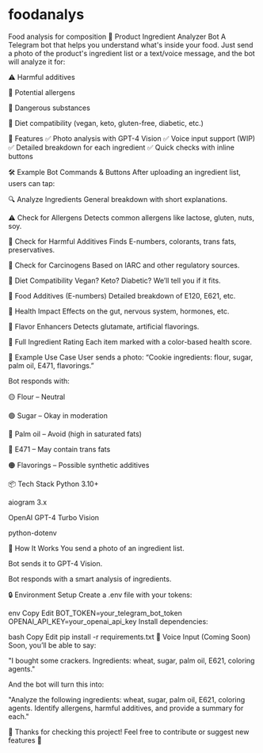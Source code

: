 # foodanalys
Food analysis for composition
🧠 Product Ingredient Analyzer Bot
A Telegram bot that helps you understand what's inside your food. Just send a photo of the product's ingredient list or a text/voice message, and the bot will analyze it for:

⚠️ Harmful additives

🧬 Potential allergens

🧪 Dangerous substances

🌱 Diet compatibility (vegan, keto, gluten-free, diabetic, etc.)

🚀 Features
✅ Photo analysis with GPT-4 Vision
✅ Voice input support (WIP)
✅ Detailed breakdown for each ingredient
✅ Quick checks with inline buttons

🛠 Example Bot Commands & Buttons
After uploading an ingredient list, users can tap:

🔍 Analyze Ingredients
General breakdown with short explanations.

⚠️ Check for Allergens
Detects common allergens like lactose, gluten, nuts, soy.

🧪 Check for Harmful Additives
Finds E-numbers, colorants, trans fats, preservatives.

🧬 Check for Carcinogens
Based on IARC and other regulatory sources.

🌱 Diet Compatibility
Vegan? Keto? Diabetic? We’ll tell you if it fits.

💊 Food Additives (E-numbers)
Detailed breakdown of E120, E621, etc.

🧠 Health Impact
Effects on the gut, nervous system, hormones, etc.

🧯 Flavor Enhancers
Detects glutamate, artificial flavorings.

📜 Full Ingredient Rating
Each item marked with a color-based health score.

🧩 Example Use Case
User sends a photo:
“Cookie ingredients: flour, sugar, palm oil, E471, flavorings.”

Bot responds with:

🟡 Flour – Neutral

🟢 Sugar – Okay in moderation

🔴 Palm oil – Avoid (high in saturated fats)

🔴 E471 – May contain trans fats

🟠 Flavorings – Possible synthetic additives

📦 Tech Stack
Python 3.10+

aiogram 3.x

OpenAI GPT-4 Turbo Vision

python-dotenv

📸 How It Works
You send a photo of an ingredient list.

Bot sends it to GPT-4 Vision.

Bot responds with a smart analysis of ingredients.

🔒 Environment Setup
Create a .env file with your tokens:

env
Copy
Edit
BOT_TOKEN=your_telegram_bot_token
OPENAI_API_KEY=your_openai_api_key
Install dependencies:

bash
Copy
Edit
pip install -r requirements.txt
💬 Voice Input (Coming Soon)
Soon, you’ll be able to say:

"I bought some crackers. Ingredients: wheat, sugar, palm oil, E621, coloring agents."

And the bot will turn this into:

"Analyze the following ingredients: wheat, sugar, palm oil, E621, coloring agents. Identify allergens, harmful additives, and provide a summary for each."

🙌 Thanks for checking this project!
Feel free to contribute or suggest new features 🧃
